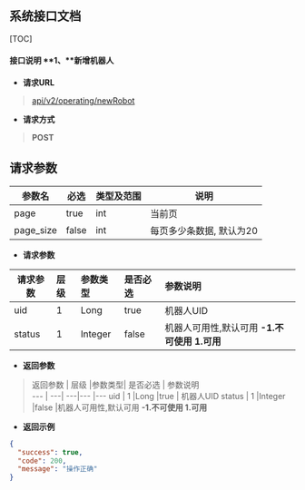 ## 系统接口文档

[TOC]

#### 接口说明 **1、**新增机器人

- **请求URL**
> [api/v2/operating/newRobot](#)

- **请求方式** 
>**POST**

## 请求参数
参数名 | 必选 | 类型及范围 | 说明
--- | --- | --- | ---
page | true | int | 当前页
page_size | false | int | 每页多少条数据, 默认为20

- **请求参数**
>
 请求参数 |   层级   |参数类型| 是否必选     |  参数说明   
 -------- | :--------| :------|:------       |:------ 
 uid       |  1       |Long    |true   | 机器人UID
 status    | 1        |Integer |false  |机器人可用性,默认可用  **-1.不可使用 1.可用**

- **返回参数**
>  返回参数 |   层级   |参数类型| 是否必选     |  参数说明   
 --- | ---| ---|---      |---
 uid       |  1       |Long    |true   | 机器人UID
 status    | 1        |Integer |false  |机器人可用性,默认可用  **-1.不可使用 1.可用**

- **返回示例**
>    
```json 
{
  "success": true,
  "code": 200,
  "message": "操作正确"
}
```

